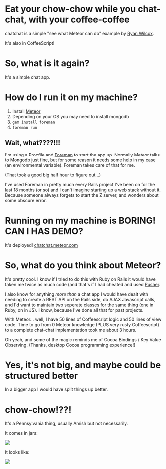 Eat your chow-chow while you chat-chat, with your coffee-coffee
========================================

chatchat is a simple "see what Meteor can do" example by [Ryan Wilcox](http://flavors.me/rwilcox).

It's also in CoffeeScript!

So, what is it again?
=====================================

It's a simple chat app.

How do I run it on my machine?
===============================

  1. Install [Meteor](https://github.com/meteor/meteor)
  2. Depending on your OS you may need to install mongodb
  3. `gem install foreman`
  4. `foreman run`

Wait, what????!!!
--------------------------------

I'm using a Procfile and [Foreman](http://ddollar.github.com/foreman/) to start the app up.  Normally Meteor talks to Mongodb just fine, but for some reason it needs some help in my case (an environmental variable). Foreman takes care of that for me.

(That took a good big half hour to figure out...)

I've used Foreman in pretty much every Rails project I've been on for the last 18 months (or so) and I can't imagine starting up a web stack without it. Because someone always forgets to start the Z server, and wonders about some obscure error.

Running on my machine is BORING! CAN I HAS DEMO?
==================================

It's deployed! [chatchat.meteor.com](http://chatchat.meteor.com)

So, what do you think about Meteor?
==================================


It's pretty cool. I know if I tried to do this with Ruby on Rails it would have taken me twice as much code (and that's if I had cheated and used [Pusher](http://pusher.com/).

I also know for anything *more than* a chat app I would have dealt with needing to create a REST API on the Rails side, do AJAX Javascript calls, and I'd want to maintain two seperate classes for the same thing (one in Ruby, on in JS). I know, because I've done all that for past projects.

With Meteor... well, I have 50 lines of Coffeescript logic and 50 lines of view code. Time to go from 0 Meteor knowledge (PLUS very rusty Coffeescript) to a complete chat-chat implementation took me about 3 hours.

Oh yeah, and some of the magic reminds me of Cocoa Bindings / Key Value Observing. (Thanks, desktop Cocoa programming experience!)

Yes, it's not big, and maybe could be structured better
==============================

In a bigger app I would have split things up better.

chow-chow!??!
=============================

It's a Pennsylvania thing, usually Amish but not necessarily.

It comes in jars:

<img src="http://s1.hubimg.com/u/1258300_f520.jpg" />

It looks like:

<img src="http://img.foodnetwork.com/FOOD/2010/06/08/FNM_070110-Tyler-4th-Of-July-002_s4x3_lg.jpg" />


